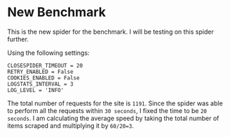 # New Benchmark

This is the new spider for the benchmark. I will be testing on this spider further.

Using the following settings:

	CLOSESPIDER_TIMEOUT = 20
	RETRY_ENABLED = False
	COOKIES_ENABLED = False
	LOGSTATS_INTERVAL = 3
	LOG_LEVEL = 'INFO'

The total number of requests for the site is `1191`. Since the spider was able to perform all the requests within `30 seconds`, I fixed the time to be `20 seconds`. I am calculating the average speed by taking the total number of items scraped and multiplying it by `60/20=3`.
